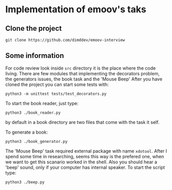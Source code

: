 # Implementation of emoov's taks

## Clone the project

    git clone https://github.com/dimddev/emoov-interview

## Some information

For code review look inside `src` directory it is the place where the code living.
There are few modules that implementing the decorators problem, the generators issues, the book task and the 'Mouse Beep'
After you have cloned the project you can start some tests with:

    python3 -m unittest tests/test_decorators.py

To start the book reader, just type:

    python3 ./book_reader.py

by default in a book directory are two files that come with the task it self.

To generate a book:

    python3 ./book_generator.py

The 'Mouse Beep' task required external package with name `xdotool`. After I spend some time in researching, seems this way is the prefered one, when we want to
get this scanario worked in the shell. Also you should hear a 'beep' sound, only if your computer has internal speaker. To start the script type:

    python3 ./beep.py

